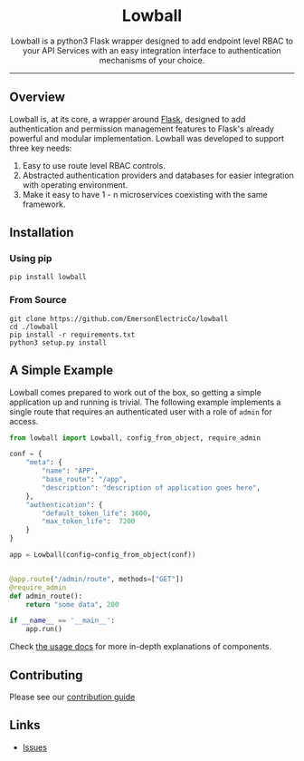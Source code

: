 <h1 align="center">Lowball</h1>
<p align="center">
Lowball is a python3 Flask wrapper designed to add endpoint level RBAC to your API Services with an easy integration interface to authentication mechanisms of your choice.
</p>

***
## Overview
Lowball is, at its core, a wrapper around [Flask](https://github.com/pallets/flask), designed to add authentication and 
permission management features to Flask's already powerful and modular implementation. Lowball was developed to support three key needs:


1) Easy to use route level RBAC controls.
2) Abstracted authentication providers and databases for easier integration with operating environment.
3) Make it easy to have 1 - n microservices coexisting with the same framework. 


## Installation
### Using pip
`pip install lowball`

### From Source
```shell
git clone https://github.com/EmersonElectricCo/lowball
cd ./lowball
pip install -r requirements.txt
python3 setup.py install
```


## A Simple Example
Lowball comes prepared to work out of the box, so getting a simple application up and running is trivial. The following 
example implements a single route that requires an authenticated user with a role of `admin` for access.

```python
from lowball import Lowball, config_from_object, require_admin

conf = {
    "meta": {
        "name": "APP",
        "base_route": "/app",
        "description": "description of application goes here",
    },
    "authentication": {
        "default_token_life": 3600,
        "max_token_life":  7200
    }
}

app = Lowball(config=config_from_object(conf))


@app.route("/admin/route", methods=["GET"])
@require_admin
def admin_route():
    return "some data", 200

if __name__ == '__main__':
    app.run()
```

Check [the usage docs](./docs/index.md) for more in-depth explanations of components.

## Contributing
Please see our [contribution guide]()

## Links
- [Issues](https://github.com/EmersonElectricCo/lowball/issues)

